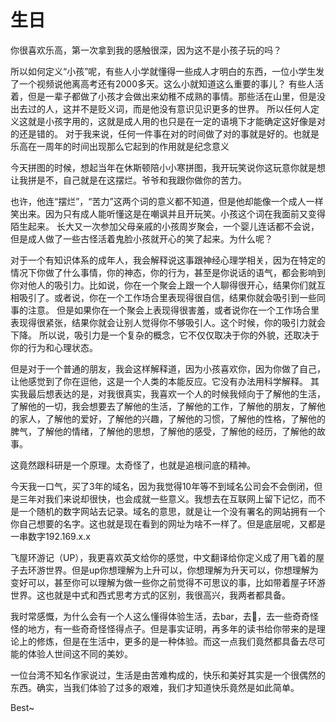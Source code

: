 # 生日


<!-- WARNING: THIS FILE WAS AUTOGENERATED! DO NOT EDIT! -->

你很喜欢乐高，第一次拿到我的感触很深，因为这不是小孩子玩的吗？

所以如何定义“小孩”呢，有些人小学就懂得一些成人才明白的东西，一位小学生发了一个视频说他离高考还有2000多天。这么小就知道这么重要的事儿？
有些人活着，但是一辈子都做了小孩才会做出来幼稚不成熟的事情。那些活在山里，但是没出去过的人，这并不是贬义词，而是他没有意识见识更多的世界。
所以任何人定义这就是小孩字用的，这就是成人用的也只是在一定的语境下才能确定这好像是对的还是错的。
对于我来说，任何一件事在对的时间做了对的事就是好的。也就是乐高在一周年的时间出现那么它起到的作用就是纪念意义

今天拼图的时候，想起当年在休斯顿陪小小寒拼图，我开玩笑说你这玩意你就是想让我拼是不，自己就是在这摆烂。爷爷和我跟你做你的苦力。

也许，他连“摆烂”，“苦力”这两个词的意义都不知道，但是他却能像一个成人一样笑出来。因为只有成人能听懂这是在嘲讽并且开玩笑。小孩这个词在我面前又变得陌生起来。
长大又一次参加父母亲戚的小孩周岁聚会，一个婴儿连话都不会说，但是成人做了一些古怪活着鬼脸小孩就开心的笑了起来。为什么呢？

对于一个有知识体系的成年人，我会解释说这事跟神经心理学相关，因为在特定的情况下你做了什么事情，你的神态，你的行为，甚至是你说话的语气，都会影响到你对他人的吸引力。比如说，你在一个聚会上跟一个人聊得很开心，结果你们就互相吸引了。或者说，你在一个工作场合里表现得很自信，结果你就会吸引到一些同事的注意。
但是如果你在一个聚会上表现得很害羞，或者说你在一个工作场合里表现得很紧张，结果你就会让别人觉得你不够吸引人。这个时候，你的吸引力就会下降。
所以说，吸引力是一个复杂的概念，它不仅仅取决于你的外貌，还取决于你的行为和心理状态。

但是对于一个普通的朋友，我会这样解释道，因为小孩喜欢你，因为你做了自己，让他感觉到了你在逗他，这是一个人类的本能反应。它没有办法用科学解释。
其实我最后想表达的是，对我很真实，我喜欢一个人的时候我倾向于了解他的生活，了解他的一切，我会想要去了解他的生活，了解他的工作，了解他的朋友，了解他的家人，了解他的爱好，了解他的兴趣，了解他的习惯，了解他的性格，了解他的脾气，了解他的情绪，了解他的思想，了解他的感受，了解他的经历，了解他的故事。

这竟然跟科研是一个原理。太奇怪了，也就是追根问底的精神。

今天我一口气，买了3年的域名，因为我觉得10年等不到域名公司会不会倒闭，但是三年对我们来说却很快，也会成就一些意义。我想去在互联网上留下记忆，而不是一个随机的数字网站去记录。域名的意思，就是让一个没有署名的网站拥有一个你自己想要的名字。这也就是现在看到的网址为啥不一样了。但是底层呢，又都是一串数字192.169.x.x

飞屋环游记（UP），我更喜欢英文给你的感觉，中文翻译给你定义成了用飞着的屋子去环游世界。但是up你想理解为上升可以，你想理解为升天可以，你想理解为变好可以，甚至你可以理解为做一些你之前觉得不可思议的事，比如带着屋子环游世界。这也就是中式和西式思考方式的区别，我很高兴，我两者都具备。

我时常感慨，为什么会有一个人这么懂得体验生活，去bar，去🌳，去一些奇奇怪怪的地方，有一些奇奇怪怪得点子。但是事实证明，再多年的读书给你带来的是理论上的修炼，但是在生活中，更多的是一种体验。而这一点我们竟然都具备去尽可能的体验人世间这不同的美妙。

一位台湾不知名作家说过，生活是由苦难构成的，快乐和美好其实是一个很偶然的东西。确实，当我们体验了过多的艰难，我们才知道快乐竟然是如此简单。

Best~
